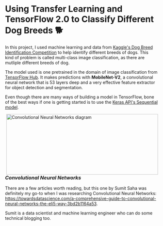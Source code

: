 # Using Transfer Learning and TensorFlow 2.0 to Classify Different Dog Breeds 🐕

In this project, I used machine learning and data from [Kaggle's Dog Breed Identification Competition](https://www.kaggle.com/c/dog-breed-identification/data) to help identify different breeds of dogs. This kind of problem is called multi-class image classification, as there are mutliple different breeds of dog.

The model used is one pretrained in the domain of image classification from [TensorFlow Hub](https://tfhub.dev/google/imagenet/mobilenet_v2_130_224/classification/4). It makes predictions with **MobileNet-V2**, a convolutional neural network that is 53 layers deep and a very effective feature extractor for object detection and segmentation.

Even though there are many ways of building a model in TensorFlow, bone of the best ways if one is getting started is to use the [Keras API's Sequential model](https://www.tensorflow.org/guide/keras/sequential_model).

<img src="https://miro.medium.com/max/1400/1*vkQ0hXDaQv57sALXAJquxA.jpeg"
     alt="Convolutional Neural Networks diagram"
     style="height: 200px; width: 500px;"
     align="right"/>
 
### *Convolutional Neural Networks*

 There are a few articles worth reading, but this one by Sumit Saha was definitely my go-to when I was researching Convolutional Neural Networks:
 https://towardsdatascience.com/a-comprehensive-guide-to-convolutional-neural-networks-the-eli5-way-3bd2b1164a53. 
 
 Sumit is a data scientist and machine learning engineer who can do some technical blogging too.
